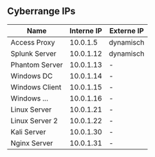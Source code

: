 Cyberrange IPs
--------------

| Name           | Interne IP | Externe IP |
|----------------|------------|------------|
| Access Proxy   | 10.0.1.5   | dynamisch  |
| Splunk Server  | 10.0.1.12  | dynamisch  |
| Phantom Server | 10.0.1.13  | -          |
| Windows DC     | 10.0.1.14  | -          |
| Windows Client | 10.0.1.15  | -          |
| Windows ...    | 10.0.1.16  | -          |
| Linux Server   | 10.0.1.21  | -          |
| Linux Server 2 | 10.0.1.22  | -          |
| Kali Server    | 10.0.1.30  | -          |
| Nginx Server   | 10.0.1.31  | -          |
